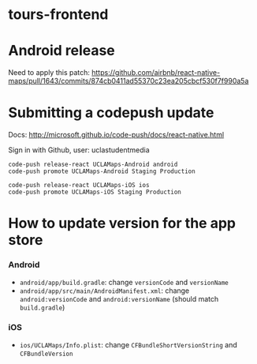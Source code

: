 # tours-frontend

# Android release
Need to apply this patch: https://github.com/airbnb/react-native-maps/pull/1643/commits/874cb0411ad55370c23ea205cbcf530f7f990a5a

# Submitting a codepush update
Docs: http://microsoft.github.io/code-push/docs/react-native.html

Sign in with Github, user: uclastudentmedia

```
code-push release-react UCLAMaps-Android android
code-push promote UCLAMaps-Android Staging Production

code-push release-react UCLAMaps-iOS ios
code-push promote UCLAMaps-iOS Staging Production
```

# How to update version for the app store
### Android
  - `android/app/build.gradle`: change `versionCode` and `versionName`
  - `android/app/src/main/AndroidManifest.xml`: change `android:versionCode` and
    `android:versionName` (should match `build.gradle`)
### iOS
  - `ios/UCLAMaps/Info.plist`: change `CFBundleShortVersionString` and
    `CFBundleVersion`

